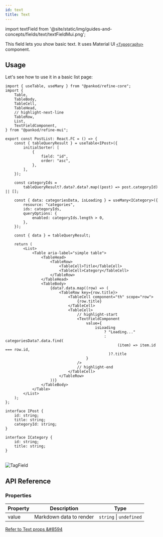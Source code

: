 ```yaml
---
id: text
title: Text
---
```


import textField from '@site/static/img/guides-and-concepts/fields/text/textFieldMui.png';

This field lets you show basic text. It uses Material UI [`<Typography>`](https://mui.com/material-ui/react-typography/#main-content) component.

## Usage

Let's see how to use it in a basic list page:

```tsx title="src/pages/posts/list.tsx"
import { useTable, useMany } from "@pankod/refine-core";
import {
    Table,
    TableBody,
    TableCell,
    TableHead,
    // highlight-next-line
    TableRow,
    List,
    TextFieldComponent,
} from "@pankod/refine-mui";

export const PostList: React.FC = () => {
    const { tableQueryResult } = useTable<IPost>({
        initialSorter: [
            {
                field: "id",
                order: "asc",
            },
        ],
    });

    const categoryIds =
        tableQueryResult?.data?.data?.map((post) => post.categoryId) || [];

    const { data: categoriesData, isLoading } = useMany<ICategory>({
        resource: "categories",
        ids: categoryIds,
        queryOptions: {
            enabled: categoryIds.length > 0,
        },
    });

    const { data } = tableQueryResult;

    return (
        <List>
            <Table aria-label="simple table">
                <TableHead>
                    <TableRow>
                        <TableCell>Title</TableCell>
                        <TableCell>Category</TableCell>
                    </TableRow>
                </TableHead>
                <TableBody>
                    {data?.data.map((row) => (
                        <TableRow key={row.title}>
                            <TableCell component="th" scope="row">
                                {row.title}
                            </TableCell>
                            <TableCell>
                                // highlight-start
                                <TextFieldComponent
                                    value={
                                        isLoading
                                            ? "Loading..."
                                            : categoriesData?.data.find(
                                                  (item) => item.id === row.id,
                                              )?.title
                                    }
                                />
                                // highlight-end
                            </TableCell>
                        </TableRow>
                    ))}
                </TableBody>
            </Table>
        </List>
    );
};

interface IPost {
    id: string;
    title: string;
    categoryId: string;
}

interface ICategory {
    id: string;
    title: string;
}
```

<br/>
<div class="img-container">
    <div class="window">
        <div class="control red"></div>
        <div class="control orange"></div>
        <div class="control green"></div>
    </div>
    <img src={textField} alt="TagField" />
</div>

## API Reference

### Properties

| Property | Description             | Type                    |
| -------- | ----------------------- | ----------------------- |
| value    | Markdown data to render | `string` \| `undefined` |

[Refer to Text props &#8594](https://ant.design/components/typography/#Typography.Text)
